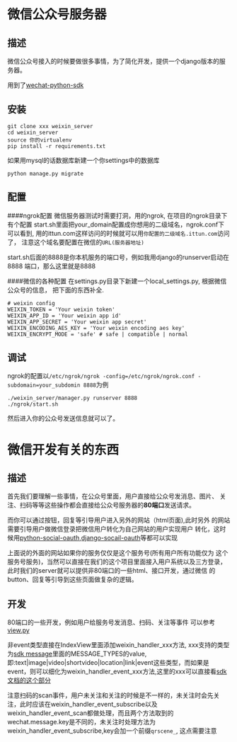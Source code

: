 微信公众号服务器
===

描述
---

微信公众号接入的时候要做很多事情，为了简化开发，提供一个django版本的服务器。

用到了[wechat-python-sdk](https://github.com/wechat-python-sdk/wechat-python-sdk)

安装
---

    git clone xxx weixin_server
    cd weixin_server
    source 你的virtualenv
    pip install -r requirements.txt

如果用mysql的话数据库新建一个你settings中的数据库

    python manage.py migrate

配置
---
####ngrok配置
微信服务器测试时需要打洞，用的ngrok, 在项目的ngrok目录下有个配置
start.sh里面把your_domain配置成你想用的二级域名，ngrok.conf下可以看到,
用的ittun.com这样访问的时候就可以用`你配置的二级域名.ittun.com`访问了，
注意这个域名要配置在微信的`URL(服务器地址)`

start.sh后面的8888是你本机服务的端口号，例如我用django的runserver启动在8888
端口，那么这里就是8888

####微信的各种配置
在settings.py目录下新建一个local_settings.py, 根据微信公众号的信息，
把下面的东西补全.

    # weixin config
    WEIXIN_TOKEN = 'Your weixin token'
    WEIXIN_APP_ID = 'Your weixin app id'
    WEIXIN_APP_SECRET = 'Your weixin app secret'
    WEIXIN_ENCODING_AES_KEY = 'Your weixin encoding aes key'
    WEIXIN_ENCRYPT_MODE = 'safe' # safe | compatible | normal

调试
---
ngrok的配置以`/etc/ngrok/ngrok -config=/etc/ngrok/ngrok.conf -subdomain=your_subdomin 8888`为例

    ./weixin_server/manager.py runserver 8888
    ./ngrok/start.sh

然后进入你的公众号发送信息就可以了。


微信开发有关的东西
===

描述
---
首先我们要理解一些事情，在公众号里面，用户直接给公众号发消息、图片、
关注、扫码等等这些操作都会直接给公众号服务器的**80端口**发送请求。

而你可以通过按钮，回复等引导用户进入另外的网站（html页面),此时另外
的网站需要引导用户做微信登录把微信用户转化为自己网站的用户实现用户
转化，这时候用[python-social-oauth](https://github.com/omab/python-social-auth),[django-socail-oauth](https://github.com/omab/django-social-auth)等都可以实现

上面说的外面的网站如果你的服务仅仅是这个服务号(所有用户所有功能仅为
这个服务号服务)，当然可以直接在我们的这个项目里面接入用户系统以及三方登录，此时我们的server就可以提供非80端口的一些html、接口开发，通过微信
的button、回复等引导到这些页面做复杂的逻辑。

开发
---
80端口的一些开发，例如用户给服务号发消息、扫码、关注等事件
可以参考[view.py](https://github.com/duoduo369/weixin_server/blob/master/weixin_server/weixin_server/views.py)

非event类型直接在IndexView里面添加weixin_handler_xxx方法, xxx支持的类型为[sdk message](https://github.com/wechat-python-sdk/wechat-python-sdk/blob/master/wechat_sdk%2Fmessages.py)里面的MESSAGE_TYPES的value, 即:text|image|video|shortvideo|location|link|event这些类型，而如果是event，则可以细化为weixin_handler_event_xxx方法,这里的xxx可以直接看[sdk文档的这个部分](http://wechat-python-sdk.com/official/message/#_1)

注意扫码的scan事件，用户未关注和关注的时候是不一样的，未关注时会先关注，此时应该在weixin_handler_event_subscribe以及weixin_handler_event_scan都做处理，而且两个方法取到的wechat.message.key是不同的，未关注时处理方法为weixin_handler_event_subscribe,key会加一个前缀`qrscene_`, 这点需要注意
